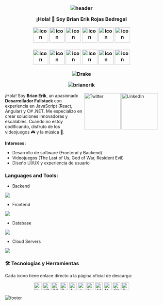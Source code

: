 <h3 align="center">
  
  ![header](https://user-images.githubusercontent.com/59575502/127335491-fdba1874-e943-4d3c-ab8c-678ffe22f8b8.png)
  
  ¡Hola! 👋 Soy Brian Erik Rojas Bedregal

<div align="center">
  <img src="https://techstack-generator.vercel.app/java-icon.svg" alt="icon" width="50" height="50" />
  <img src="https://techstack-generator.vercel.app/python-icon.svg" alt="icon" width="50" height="50" />
  <img src="https://techstack-generator.vercel.app/ts-icon.svg" alt="icon" width="50" height="50" />
  <img src="https://techstack-generator.vercel.app/js-icon.svg" alt="icon"width="50" height="50" />
  <img src="https://techstack-generator.vercel.app/react-icon.svg" alt="icon" width="50" height="50" />
 <img src="https://techstack-generator.vercel.app/mysql-icon.svg" alt="icon" width="50" height="50" />
</div>

<br>

<div align="center">
  <img src="https://techstack-generator.vercel.app/docker-icon.svg" alt="icon" width="50" height="50" />
  <img src="https://techstack-generator.vercel.app/aws-icon.svg" alt="icon" width="50" height="50" />
  <img src="https://techstack-generator.vercel.app/github-icon.svg" alt="icon" width="50" height="50" />
  <img src="https://techstack-generator.vercel.app/prettier-icon.svg" alt="icon" width="50" height="50" />
  <img src="https://techstack-generator.vercel.app/restapi-icon.svg" alt="icon" width="50" height="50" />
  <img src="https://techstack-generator.vercel.app/graphql-icon.svg" alt="icon" width="50" height="50" />
</div>

  



  ![Drake](https://readme-typing-svg.herokuapp.com?color=FF0000&center=true&vCenter=true&height=30&lines=Desarrollo%20con%20pasi%C3%B3n)
  <p align="center" height='140px'> <img src="https://komarev.com/ghpvc/?username=brianerik&label=Visitantes&color=31c442&style=plastic" alt="brianerik" /> </p>

</h3>

<a href="https://www.linkedin.com/in/brian-erik-rojas-bedregal-ab535a372/" target="_blank"><img src="https://user-images.githubusercontent.com/59575502/127343867-952c0121-c592-435d-8085-dc54b6ea6517.png" height="120px" width="120px" alt="LinkedIn" align="right"></a>
<a href="https://twitter.com/tu-twitter" target="_blank"><img src="https://user-images.githubusercontent.com/59575502/127344027-e36cd957-8c9b-40f7-84ed-6da175648343.png" height="120px" width="120px" alt="Twitter" align="right"></a>

¡Hola! Soy **Brian Erik**, un apasionado **Desarrollador Fullstack** con experiencia en JavaScript (React, Angular) y C# .NET. Me especializo en crear soluciones innovadoras y escalables. Cuando no estoy codificando, disfruto de los videojuegos 🎮 y la música 🎵.

**Intereses:**  
- Desarrollo de software (Frontend y Backend)  
- Videojuegos (The Last of Us, God of War, Resident Evil)  
- Diseño UI/UX y experiencia de usuario

<h3 align="left">Languages and Tools:</h3>

- Backend
<p align="left">
  <a href="https://skillicons.dev">
    <img src="https://skillicons.dev/icons?i=php,laravel,java,nodejs,py,spring,flask,fastapi,express,nestjs" />
  </a>
</p>

- Frontend
<p align="left">
  <a href="https://skillicons.dev">
    <img src="https://skillicons.dev/icons?i=ts,js,react,nextjs,redux,tailwind,materialui" />
  </a>
</p>

- Database
<p align="left">
  <a href="https://skillicons.dev">
    <img src="https://skillicons.dev/icons?i=mongodb,mysql,postgresql" />
  </a>
</p>

- Cloud Servers
<p align="left">
  <a href="https://skillicons.dev">
    <img src="https://skillicons.dev/icons?i=azure,aws,gcp,firebase,cloudflare" />
  </a>
</p>

### 🛠 Tecnologías y Herramientas  
Cada ícono tiene enlace directo a la página oficial de descarga:  

<p align="center">
  <a href="https://visualstudio.microsoft.com/" target="_blank"><img src="https://user-images.githubusercontent.com/59575502/127427979-7eddf4e0-1d7e-4735-8564-6a0f641130d6.png" alt="Visual Studio" width="25" height="25" /></a>
  <a href="https://code.visualstudio.com/" target="_blank"><img src="https://user-images.githubusercontent.com/59575502/127427980-4b5ba4cf-daee-474f-a500-872181ccc470.png" alt="VSCode" width="25" height="25" /></a>
  <a href="https://dotnet.microsoft.com/" target="_blank"><img src="https://user-images.githubusercontent.com/59575502/127426965-45da81b5-987d-4f44-b4d7-249fae487a0a.png" alt="C#" width="25" height="25" /></a>
  <a href="https://reactjs.org/" target="_blank"><img src="https://user-images.githubusercontent.com/59575502/127428633-1f18254b-97f9-4358-aec4-3143874035f8.png" alt="React" width="25" height="25" /></a>
  <a href="https://angular.io/" target="_blank"><img src="https://angular.io/assets/images/logos/angular/angular.svg" alt="Angular" width="25" height="25" /></a>
  <a href="https://www.javascript.com/" target="_blank"><img src="https://user-images.githubusercontent.com/59575502/127426312-4a7a6d79-4b40-4b06-8c94-824ea3e8410e.png" alt="JavaScript" width="25" height="25" /></a>
  <a href="https://nodejs.org/" target="_blank"><img src="https://user-images.githubusercontent.com/59575502/127428631-5ab21a62-ac89-4919-9408-724df88ab245.png" alt="Node.js" width="25" height="25" /></a>
  <a href="https://www.mongodb.com/" target="_blank"><img src="https://user-images.githubusercontent.com/59575502/127426153-6f6d6c91-9778-43d9-a1df-95df61f23438.png" alt="MongoDB" width="25" height="25" /></a>
  <a href="https://www.mysql.com/" target="_blank"><img src="https://user-images.githubusercontent.com/59575502/127428630-7563c6a0-4ce4-4b21-9473-b7c2b149f3c4.png" alt="MySQL" width="25" height="25" /></a>
  <a href="https://git-scm.com/" target="_blank"><img src="https://user-images.githubusercontent.com/59575502/127427975-18b027b4-dc7f-4616-b9b4-42019b54e8db.png" alt="Git" width="25" height="25" /></a>
  <a href="https://www.docker.com/" target="_blank"><img src="https://www.docker.com/wp-content/uploads/2022/03/vertical-logo-monochromatic.png" alt="Docker" width="25" height="25" /></a>
</p>



![footer](https://user-images.githubusercontent.com/59575502/127335603-f2ca1bc8-1fdc-4bd6-8dd6-66358fb089a4.png)

